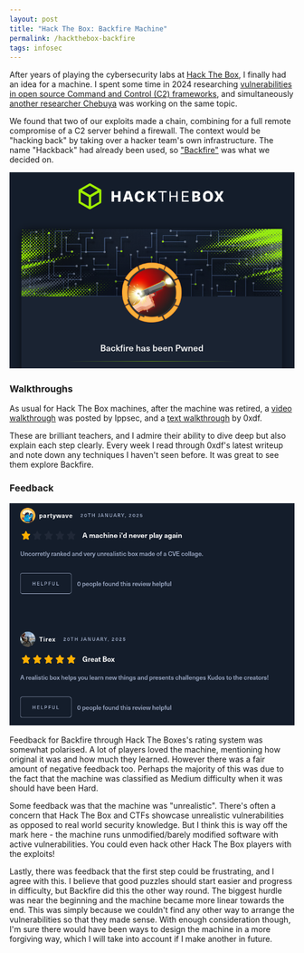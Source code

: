 ```yaml
---
layout: post
title: "Hack The Box: Backfire Machine"
permalink: /hackthebox-backfire
tags: infosec
---
```


After years of playing the cybersecurity labs at [Hack The Box](https://hackthebox.com/), I finally had an idea for a machine. I spent some time in 2024 researching [vulnerabilities in open source Command and Control (C2) frameworks](https://blog.includesecurity.com/2024/09/vulnerabilities-in-open-source-c2-frameworks/), and simultaneously [another researcher Chebuya](https://blog.chebuya.com/) was working on the same topic.

We found that two of our exploits made a chain, combining for a full remote compromise of a C2 server behind a firewall. The context would be "hacking back" by taking over a hacker team's own infrastructure. The name "Hackback" had already been used, so ["Backfire"](https://www.hackthebox.com/machines/backfire) was what we decided on.

![Backfire](/assets/backfire.png)

### Walkthroughs

As usual for Hack The Box machines, after the machine was retired, a [video walkthrough](https://www.youtube.com/watch?v=dZjd4XTms7E) was posted by Ippsec, and a [text walkthrough](https://0xdf.gitlab.io/2025/06/07/htb-backfire.html) by 0xdf.

These are brilliant teachers, and I admire their ability to dive deep but also explain each step clearly. Every week I read through 0xdf's latest writeup and note down any techniques I haven't seen before. It was great to see them explore Backfire.

### Feedback

![Polarising reviews](/assets/backfire-reviews.png)

Feedback for Backfire through Hack The Boxes's rating system was somewhat polarised. A lot of players loved the machine, mentioning how original it was and how much they learned. However there was a fair amount of negative feedback too. Perhaps the majority of this was due to the fact that the machine was classified as Medium difficulty when it was should have been Hard.

Some feedback was that the machine was "unrealistic". There's often a concern that Hack The Box and CTFs showcase unrealistic vulnerabilities as opposed to real world security knowledge. But I think this is way off the mark here - the machine runs unmodified/barely modified software with active vulnerabilities. You could even hack other Hack The Box players with the exploits!

Lastly, there was feedback that the first step could be frustrating, and I agree with this. I believe that good puzzles should start easier and progress in difficulty, but Backfire did this the other way round. The biggest hurdle was near the beginning and the machine became more linear towards the end. This was simply because we couldn't find any other way to arrange the vulnerabilities so that they made sense. With enough consideration though, I'm sure there would have been ways to design the machine in a more forgiving way, which I will take into account if I make another in future.

